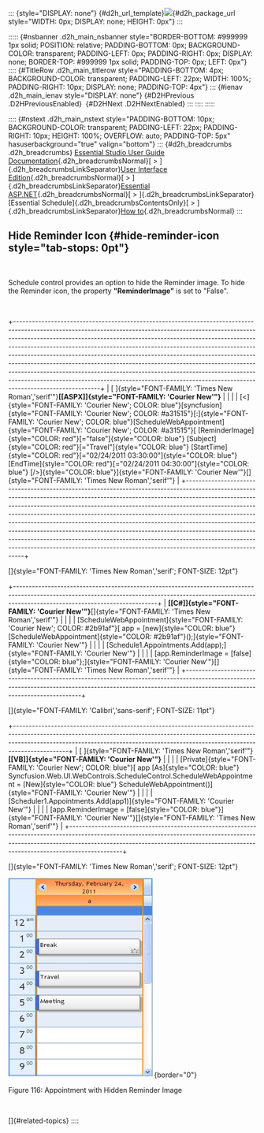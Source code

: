 ::: {style="DISPLAY: none"}
[](ms-xhelp:///?Id=d2h_url_template){#d2h_url_template}![](!package_url!){#d2h_package_url style="WIDTH: 0px; DISPLAY: none; HEIGHT: 0px"}
:::

::::: {#nsbanner .d2h_main_nsbanner style="BORDER-BOTTOM: #999999 1px solid; POSITION: relative; PADDING-BOTTOM: 0px; BACKGROUND-COLOR: transparent; PADDING-LEFT: 0px; PADDING-RIGHT: 0px; DISPLAY: none; BORDER-TOP: #999999 1px solid; PADDING-TOP: 0px; LEFT: 0px"}
:::: {#TitleRow .d2h_main_titlerow style="PADDING-BOTTOM: 4px; BACKGROUND-COLOR: transparent; PADDING-LEFT: 22px; WIDTH: 100%; PADDING-RIGHT: 10px; DISPLAY: none; PADDING-TOP: 4px"}
::: {#ienav .d2h_main_ienav style="DISPLAY: none"}
[](ms-xhelp:///?Id=8a692ae9-d616-4789-b9dc-a2b9e9366e2e){#D2HPrevious .D2HPreviousEnabled}  [](ms-xhelp:///?Id=c3279a40-efd2-4d70-bfdc-70cdc0f5dc54){#D2HNext .D2HNextEnabled}
:::
::::
:::::

:::: {#nstext .d2h_main_nstext style="PADDING-BOTTOM: 10px; BACKGROUND-COLOR: transparent; PADDING-LEFT: 22px; PADDING-RIGHT: 10px; HEIGHT: 100%; OVERFLOW: auto; PADDING-TOP: 5px" hasuserbackground="true" valign="bottom"}
::: {#d2h_breadcrumbs .d2h_breadcrumbs}
[Essential Studio User Guide Documentation](ms-xhelp:///?Id=12457748-09e3-4d74-a240-8e049cedf030){.d2h_breadcrumbsNormal}[ \> ]{.d2h_breadcrumbsLinkSeparator}[User Interface Edition](ms-xhelp:///?Id=c29296b7-531c-413b-a0ec-488ca1f7f669){.d2h_breadcrumbsNormal}[ \> ]{.d2h_breadcrumbsLinkSeparator}[Essential ASP.NET](ms-xhelp:///?Id=25c35330-c127-4dad-9a92-ed79dc7261a6){.d2h_breadcrumbsNormal}[ \> ]{.d2h_breadcrumbsLinkSeparator}[Essential Schedule]{.d2h_breadcrumbsContentsOnly}[ \> ]{.d2h_breadcrumbsLinkSeparator}[How to](ms-xhelp:///?Id=6453461f-35be-4ea8-aeca-5a57a5489ddb){.d2h_breadcrumbsNormal}
:::

## Hide Reminder Icon {#hide-reminder-icon style="tab-stops: 0pt"}

 

Schedule control provides an option to hide the Reminder image. To hide the Reminder icon, the property **"**ReminderImage**"** is set to "False".

 

+---------------------------------------------------------------------------------------------------------------------------------------------------------------------------------------------------------------------------------------------------------------------------------------------------------------------------------------------------------------------------------------------------------------------------------------------------------------------------------------------------------------------------------------------------------------------------------------------------------------------------------------------------------------------------+
| [ ]{style="FONT-FAMILY: 'Times New Roman','serif'"}**[\[ASPX\]]{style="FONT-FAMILY: 'Courier New'"}**                                                                                                                                                                                                                                                                                                                                                                                                                                                                                                                                                                     |
|                                                                                                                                                                                                                                                                                                                                                                                                                                                                                                                                                                                                                                                                           |
| [\<]{style="FONT-FAMILY: 'Courier New'; COLOR: blue"}[syncfusion]{style="FONT-FAMILY: 'Courier New'; COLOR: #a31515"}[:]{style="FONT-FAMILY: 'Courier New'; COLOR: blue"}[ScheduleWebAppointment]{style="FONT-FAMILY: 'Courier New'; COLOR: #a31515"}[ [ReminderImage]{style="COLOR: red"}[=\"false\"]{style="COLOR: blue"} [Subject]{style="COLOR: red"}[=\"Travel\"]{style="COLOR: blue"} [StartTime]{style="COLOR: red"}[=\"02/24/2011 03:30:00\"]{style="COLOR: blue"} [EndTime]{style="COLOR: red"}[=\"02/24/2011 04:30:00\"]{style="COLOR: blue"} [/\>]{style="COLOR: blue"}]{style="FONT-FAMILY: 'Courier New'"}[]{style="FONT-FAMILY: 'Times New Roman','serif'"} |
+---------------------------------------------------------------------------------------------------------------------------------------------------------------------------------------------------------------------------------------------------------------------------------------------------------------------------------------------------------------------------------------------------------------------------------------------------------------------------------------------------------------------------------------------------------------------------------------------------------------------------------------------------------------------------+

[]{style="FONT-FAMILY: 'Times New Roman','serif'; FONT-SIZE: 12pt"} 

+---------------------------------------------------------------------------------------------------------------------------------------------------------------------------------------------------------+
| **[\[C#\]]{style="FONT-FAMILY: 'Courier New'"}**[]{style="FONT-FAMILY: 'Times New Roman','serif'"}                                                                                                      |
|                                                                                                                                                                                                         |
| [ScheduleWebAppointment]{style="FONT-FAMILY: 'Courier New'; COLOR: #2b91af"}[ app = [new]{style="COLOR: blue"} [ScheduleWebAppointment]{style="COLOR: #2b91af"}();]{style="FONT-FAMILY: 'Courier New'"} |
|                                                                                                                                                                                                         |
| [Schedule1.Appointments.Add(app);]{style="FONT-FAMILY: 'Courier New'"}                                                                                                                                  |
|                                                                                                                                                                                                         |
| [app.ReminderImage = [false]{style="COLOR: blue"};]{style="FONT-FAMILY: 'Courier New'"}[]{style="FONT-FAMILY: 'Times New Roman','serif'"}                                                               |
+---------------------------------------------------------------------------------------------------------------------------------------------------------------------------------------------------------+

[]{style="FONT-FAMILY: 'Calibri','sans-serif'; FONT-SIZE: 11pt"} 

+-----------------------------------------------------------------------------------------------------------------------------------------------------------------------------------------------------------------------------------------------------------+
| [ ]{style="FONT-FAMILY: 'Times New Roman','serif'"}**[\[VB\]]{style="FONT-FAMILY: 'Courier New'"}**                                                                                                                                                       |
|                                                                                                                                                                                                                                                           |
| [Private]{style="FONT-FAMILY: 'Courier New'; COLOR: blue"}[ app [As]{style="COLOR: blue"} Syncfusion.Web.UI.WebControls.ScheduleControl.ScheduleWebAppointment = [New]{style="COLOR: blue"} ScheduleWebAppointment()]{style="FONT-FAMILY: 'Courier New'"} |
|                                                                                                                                                                                                                                                           |
| [Scheduler1.Appointments.Add(app1)]{style="FONT-FAMILY: 'Courier New'"}                                                                                                                                                                                   |
|                                                                                                                                                                                                                                                           |
| [app.ReminderImage = [false]{style="COLOR: blue"}]{style="FONT-FAMILY: 'Courier New'"}[]{style="FONT-FAMILY: 'Times New Roman','serif'"}                                                                                                                  |
+-----------------------------------------------------------------------------------------------------------------------------------------------------------------------------------------------------------------------------------------------------------+

[]{style="FONT-FAMILY: 'Times New Roman','serif'; FONT-SIZE: 12pt"} 

![](ImagesExt/image71_118.jpg){border="0"}

Figure 116: Appointment with Hidden Reminder Image

 

[]{#related-topics}
::::
